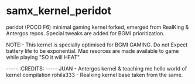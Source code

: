 # samx_kernel_peridot
peridot (POCO F6) minimal gaming kernel forked, emerged from RealKing &amp; Antergos repos. Special tweaks are added for BGMI prioritization.

NOTE:- This kernel is specially optimised for BGMI GAMING. Do not Expect battery life to be exponential. Max resorces are made available to game while playing "SO it will HEAT".

----- :CREDITS: -----
JUAN - Antergos kernel & teaching me hello world of kernel compilation 
rohila333 - Realking kernel base taken from the same.
